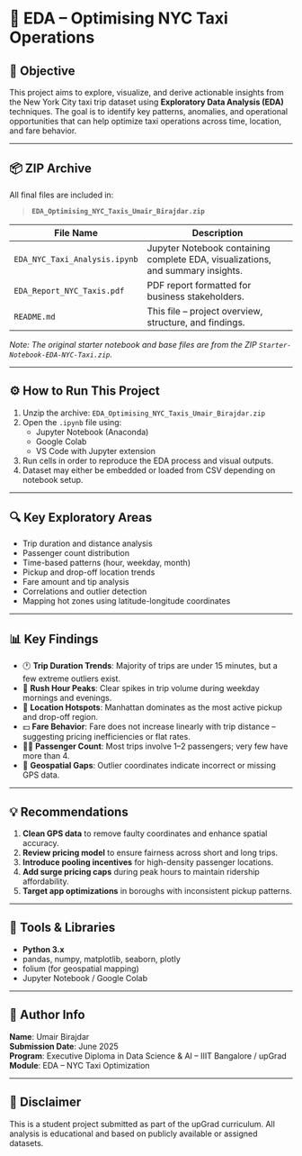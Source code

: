 # 🚕 EDA – Optimising NYC Taxi Operations

## 🎯 Objective
This project aims to explore, visualize, and derive actionable insights from the New York City taxi trip dataset using **Exploratory Data Analysis (EDA)** techniques. The goal is to identify key patterns, anomalies, and operational opportunities that can help optimize taxi operations across time, location, and fare behavior.

---

## 📦 ZIP Archive

All final files are included in:  
> **`EDA_Optimising_NYC_Taxis_Umair_Birajdar.zip`**

| File Name                                      | Description |
|-----------------------------------------------|-------------|
| `EDA_NYC_Taxi_Analysis.ipynb`                 | Jupyter Notebook containing complete EDA, visualizations, and summary insights. |
| `EDA_Report_NYC_Taxis.pdf`                    | PDF report formatted for business stakeholders. |
| `README.md`                                   | This file – project overview, structure, and findings. |

*Note: The original starter notebook and base files are from the ZIP `Starter-Notebook-EDA-NYC-Taxi.zip`.*

---

## ⚙️ How to Run This Project

1. Unzip the archive: `EDA_Optimising_NYC_Taxis_Umair_Birajdar.zip`
2. Open the `.ipynb` file using:
   - Jupyter Notebook (Anaconda)
   - Google Colab
   - VS Code with Jupyter extension
3. Run cells in order to reproduce the EDA process and visual outputs.
4. Dataset may either be embedded or loaded from CSV depending on notebook setup.

---

## 🔍 Key Exploratory Areas

- Trip duration and distance analysis
- Passenger count distribution
- Time-based patterns (hour, weekday, month)
- Pickup and drop-off location trends
- Fare amount and tip analysis
- Correlations and outlier detection
- Mapping hot zones using latitude-longitude coordinates

---

## 📊 Key Findings

- 🕐 **Trip Duration Trends**: Majority of trips are under 15 minutes, but a few extreme outliers exist.
- 🌇 **Rush Hour Peaks**: Clear spikes in trip volume during weekday mornings and evenings.
- 📍 **Location Hotspots**: Manhattan dominates as the most active pickup and drop-off region.
- 💵 **Fare Behavior**: Fare does not increase linearly with trip distance – suggesting pricing inefficiencies or flat rates.
- 🧍‍♂️ **Passenger Count**: Most trips involve 1–2 passengers; very few have more than 4.
- 🧭 **Geospatial Gaps**: Outlier coordinates indicate incorrect or missing GPS data.

---

## 💡 Recommendations

1. **Clean GPS data** to remove faulty coordinates and enhance spatial accuracy.
2. **Review pricing model** to ensure fairness across short and long trips.
3. **Introduce pooling incentives** for high-density passenger locations.
4. **Add surge pricing caps** during peak hours to maintain ridership affordability.
5. **Target app optimizations** in boroughs with inconsistent pickup patterns.

---

## 🧰 Tools & Libraries

- **Python 3.x**
- pandas, numpy, matplotlib, seaborn, plotly
- folium (for geospatial mapping)
- Jupyter Notebook / Google Colab

---

## 👤 Author Info

**Name**: Umair Birajdar  
**Submission Date**: June 2025  
**Program**: Executive Diploma in Data Science & AI – IIIT Bangalore / upGrad  
**Module**: EDA – NYC Taxi Optimization

---

## 📄 Disclaimer

This is a student project submitted as part of the upGrad curriculum. All analysis is educational and based on publicly available or assigned datasets.

